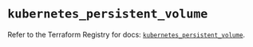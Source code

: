 # `kubernetes_persistent_volume`

Refer to the Terraform Registry for docs: [`kubernetes_persistent_volume`](https://registry.terraform.io/providers/hashicorp/kubernetes/2.28.1/docs/resources/persistent_volume).
